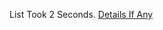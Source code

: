 List Took 2 Seconds.
[Details If Any](https://github.com/deathbybandaid/piholeparser/blob/master/RecentRunLogs/parsingscripts/PrigentADS.md)

